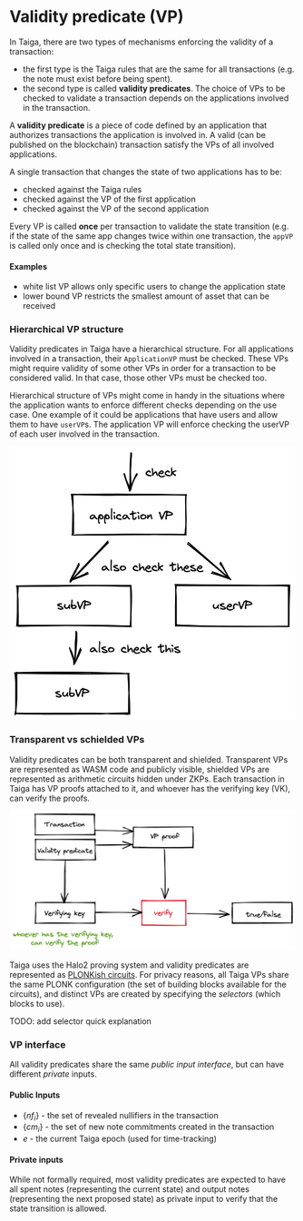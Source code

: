 # Validity predicate (VP)

In Taiga, there are two types of mechanisms enforcing the validity of a transaction: 
* the first type is the Taiga rules that are the same for all transactions (e.g. the note must exist before being spent).
* the second type is called **validity predicates**. The choice of VPs to be checked to validate a transaction depends on the applications involved in the transaction.

A **validity predicate** is a piece of code defined by an application that authorizes transactions the application is involved in.  A valid (can be published on the blockchain) transaction satisfy the VPs of all involved applications.

A single transaction that changes the state of two applications has to be:
* checked against the Taiga rules
* checked against the VP of the first application
* checked against the VP of the second application

Every VP is called **once** per transaction to validate the state transition (e.g. if the state of the same app changes twice within one transaction, the `appVP` is called only once and is checking the total state transition).

#### Examples
- white list VP allows only specific users to change the application state
- lower bound VP restricts the smallest amount of asset that can be received

### Hierarchical VP structure
Validity predicates in Taiga have a hierarchical structure. For all applications involved in a transaction, their `ApplicationVP` must be checked. 
These VPs might require validity of some other VPs in order for a transaction to be considered valid. 
In that case, those other VPs must be checked too.

Hierarchical structure of VPs might come in handy in the situations where the application wants to enforce different checks depending on the use case. 
One example of it could be applications that have users and allow them to have `userVP`s. 
The application VP will enforce checking the userVP of each user involved in the transaction.

![img.png](img/vp_hierarchy.png)

### Transparent vs schielded VPs
Validity predicates can be both transparent and shielded. Transparent VPs are represented as WASM code and publicly visible, shielded VPs are represented as arithmetic circuits hidden under ZKPs.
Each transaction in Taiga has VP proofs attached to it, and whoever has the verifying key (VK), can verify the proofs.

![img.png](img/vp_img.png)

Taiga uses the Halo2 proving system and validity predicates are represented as [PLONKish circuits](https://zcash.github.io/halo2/concepts/arithmetization.html). For privacy reasons, all Taiga VPs share the same PLONK configuration (the set of building blocks available for the circuits), and distinct VPs are created by specifying the *selectors* (which blocks to use).

TODO: add selector quick explanation 

### VP interface

All validity predicates share the same *public input interface*, but can have different *private* inputs.

#### Public Inputs

* $\{nf_i\}$ - the set of revealed nullifiers in the transaction
* $\{cm_i\}$ - the set of new note commitments created in the transaction
* $e$ - the current Taiga epoch (used for time-tracking)

#### Private inputs

While not formally required, most validity predicates are expected to have all spent notes (representing the current state) and output notes (representing the next proposed state) as private input to verify that the state transition is allowed.



